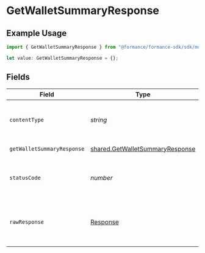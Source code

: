 # GetWalletSummaryResponse

## Example Usage

```typescript
import { GetWalletSummaryResponse } from "@formance/formance-sdk/sdk/models/operations";

let value: GetWalletSummaryResponse = {};
```

## Fields

| Field                                                                                     | Type                                                                                      | Required                                                                                  | Description                                                                               |
| ----------------------------------------------------------------------------------------- | ----------------------------------------------------------------------------------------- | ----------------------------------------------------------------------------------------- | ----------------------------------------------------------------------------------------- |
| `contentType`                                                                             | *string*                                                                                  | :heavy_check_mark:                                                                        | HTTP response content type for this operation                                             |
| `getWalletSummaryResponse`                                                                | [shared.GetWalletSummaryResponse](../../../sdk/models/shared/getwalletsummaryresponse.md) | :heavy_minus_sign:                                                                        | Wallet summary                                                                            |
| `statusCode`                                                                              | *number*                                                                                  | :heavy_check_mark:                                                                        | HTTP response status code for this operation                                              |
| `rawResponse`                                                                             | [Response](https://developer.mozilla.org/en-US/docs/Web/API/Response)                     | :heavy_check_mark:                                                                        | Raw HTTP response; suitable for custom response parsing                                   |